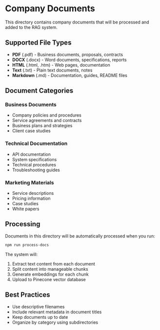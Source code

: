 # Company Documents

This directory contains company documents that will be processed and added to the RAG system.

## Supported File Types

- **PDF** (.pdf) - Business documents, proposals, contracts
- **DOCX** (.docx) - Word documents, specifications, reports
- **HTML** (.html, .htm) - Web pages, documentation
- **Text** (.txt) - Plain text documents, notes
- **Markdown** (.md) - Documentation, guides, README files

## Document Categories

### Business Documents
- Company policies and procedures
- Service agreements and contracts
- Business plans and strategies
- Client case studies

### Technical Documentation
- API documentation
- System specifications
- Technical procedures
- Troubleshooting guides

### Marketing Materials
- Service descriptions
- Pricing information
- Case studies
- White papers

## Processing

Documents in this directory will be automatically processed when you run:

```bash
npm run process-docs
```

The system will:
1. Extract text content from each document
2. Split content into manageable chunks
3. Generate embeddings for each chunk
4. Upload to Pinecone vector database

## Best Practices

- Use descriptive filenames
- Include relevant metadata in document titles
- Keep documents up to date
- Organize by category using subdirectories